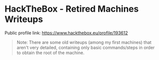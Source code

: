 # HackTheBox - Retired Machines Writeups

Public profile link: https://www.hackthebox.eu/profile/193612

> Note: There are some old writeups (among my first machines) that aren't very detailed, containing only basic commands/steps in order to obtain the root of the machine.  
